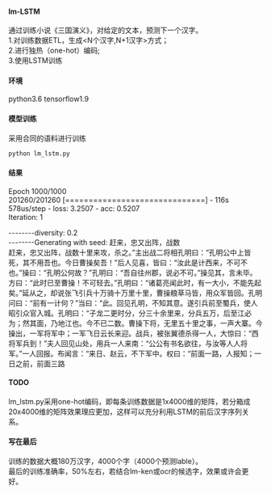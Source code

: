 #### lm-LSTM
通过训练小说《三国演义》，对给定的文本，预测下一个汉字。<br>
1.对训练数据ETL，生成<N个汉字,N+1汉字>方式；<br>
2.进行独热（one-hot）编码;<br>
3.使用LSTM训练<br>
#### 环境
python3.6 tensorflow1.9

#### 模型训练
采用合同的语料进行训练<br>
```Bash
python lm_lstm.py

```
#### 结果
Epoch 1000/1000<br>
201260/201260 [==============================] - 116s 578us/step - loss: 3.2507 - acc: 0.5207<br>
Iteration: 1<br>

--------diversity: 0.2<br>
--------Generating with seed: 赶来，忠又出阵，战数<br>
赶来，忠又出阵，战数十里来攻，杀之。”主出战二将相孔明曰：“孔明公中上皆死，其不用吾也。今日曹操矣吾！”后人见喜，皆曰：“汝此是计西来，不可不也。”操曰：“孔明公何故？”孔明曰：“吾自往州郡，说必不可。”操见其，言未毕。方曰：“此时已至曹操！不可轻去。”孔明曰：“诸葛亮闻此时，有一大小，不能先起矣。”延从之，却说张飞引兵十万骑十万里十里，曹操粮草马皆，用众军皆回。孔明问曰：“前有一计何？”当曰：“此。回见孔明，不知其意。遂引兵前至蜀兵，使人昭引众官入城。孔明曰：“子龙二更时分，分三十余里来，分兵五万，后至江必为；然其面，乃地江也。今不已二数。曹操下将，无里五十里之事，一声大寨。今操出，一军将军中；一军飞日云长来迎。战兵，被张翼德杀得一人，大惊曰：“西将军兵到！”夫人回见山处，用兵一人来南：“公公有书名欲往，与汝等人人将军。”一人回报。布闻言：“来日、赵云，不下军中。权曰：“前面一路，人报知；一日之前，前面三路<br>
#### TODO
lm_lstm.py采用one-hot编码，即每条训练数据是1x4000维的矩阵，若分箱成20x4000维的矩阵效果理应更加，这样可以充分利用LSTM的前后汉字序列关系。
#### 写在最后
训练的数据大概180万汉字，4000个字（4000个预测lable）。<br>
最后的训练准确率，50%左右，若结合lm-ken或ocr的候选字，效果或许会更好。<br>
